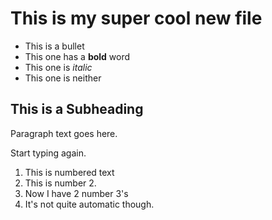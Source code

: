 # This is my super cool new file

* This is a bullet
* This one has a **bold** word
* This one is *italic*
* This one is neither

## This is a Subheading

Paragraph text goes here.

Start typing again.

1. This is numbered text
2. This is number 2.
3. Now I have 2 number 3's
3. It's not quite automatic though.
